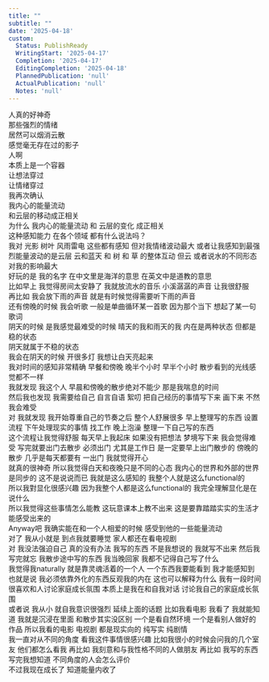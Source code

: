 ```yaml
---    
title: ""    
subtitle: ""    
date: '2025-04-18'    
custom:    
  Status: PublishReady    
  WritingStart: '2025-04-17'    
  Completion: '2025-04-17'    
  EditingCompletion: '2025-04-18'    
  PlannedPublication: 'null'    
  ActualPublication: 'null'    
  Notes: 'null'    
---        
```

人真的好神奇      
那些强烈的情绪      
居然可以烟消云散      
感觉毫无存在过的影子        
人啊      
本质上是一个容器      
让想法穿过      
让情绪穿过        
我再次确认      
我内心的能量流动      
和云层的移动成正相关        
为什么 我内心的能量流动 和 云层的变化 成正相关        
这种感知能力 在各个领域 都有什么说法吗？        
我对 光影 树叶 风雨雷电 这些都有感知 但对我情绪波动最大 或者让我感知到最强烈能量波动的是云层 云和蓝天 和 树 和 草 的整体互动 但云 或者说水的不同形态 对我的影响最大        
好玩的是 我的名字 在中文里是海洋的意思 在英文中是道教的意思        
比如早上 我觉得房间太安静了 我就放流水的音乐 小溪潺潺的声音 让我很舒服        
再比如 我会放下雨的声音 就是有时候觉得需要听下雨的声音        
还有傍晚的时候 我会听歌 一般是单曲循环某一首歌 因为那个当下 想起了某一句歌词        
阴天的时候 是我感觉最难受的时候 晴天的我和雨天的我 内在是两种状态 但都是稳的状态        
阴天就属于不稳的状态        
我会在阴天的时候 开很多灯 我想让白天亮起来        
我对时间的感知非常精确 早餐和傍晚 晚半个小时 早半个小时 散步看到的光线感觉都不一样        
我就发现 我这个人 早晨和傍晚的散步绝对不能少 那是我喘息的时间        
然后我也发现 我需要给自己 自言自语 絮叨 把自己经历的事情写下来 画下来 不然我会难受        
对 我就发现 我开始尊重自己的节奏之后 整个人舒展很多 早上整理写的东西 设置流程 下午处理现实的事情 找工作 晚上泡澡 整理一下自己写的东西        
这个流程让我觉得舒服 每天早上我起床 如果没有把想法 梦境写下来 我会觉得难受 写完就要出门去散步 必须出门 尤其是工作日 是一定要早上出门散步的 傍晚的散步 几乎是每天都要有 一出门 我就觉得开心        
就真的很神奇 所以我觉得白天和夜晚只是不同的心态 我内心的世界和外部的世界是同步的 这不是说说而已 我就是这么感知的 我整个人就是这么functional的        
所以我對显化很感兴趣 因为我整个人都是这么functional的 我完全理解显化是在说什么        
所以我觉得这些事情怎么能教 这玩意课本上教不出来 这是要靠踏踏实实的生活才能感受出来的        
Anyway吧 我确实能在和一个人相爱的时候 感受到他的一些能量流动        
对了 我从小就是 到点我就要睡觉 家人都还在看电视剧        
对 我没法强迫自己 真的没有办法 我写的东西 不是我想说的 我就写不出来 然后我写完就忘 我散步途中写的东西 我当晚回家 我都不记得自己写了什么        
我觉得我naturally 就是靠灵魂活着的一个人 一个东西我要能看到 我才能感知到 也就是说 我必须依靠外化的东西反观我的内在 这也可以解释为什么 我有一段时间很喜欢和人讨论家庭成长氛围 本质上是我在和自我对话 讨论我自己的家庭成长氛围        
或者说 我从小 就自我意识很强烈 延续上面的话题 比如我看电影 我看了 我就能知道 我就是沉浸在里面 和散步其实没区别 一个是看自然环境 一个是看别人做好的作品 所以我看的电影 电视剧 都是现实向的 纯写实 纯剧情        
我一直对从不同的角度 看我这件事情很感兴趣 比如我很小的时候会问我的几个室友 他们都怎么看我 再比如 我刻意和与我性格不同的人做朋友 再比如 我写的东西 写完我想知道 不同角度的人会怎么评价        
不过我现在成长了 知道能量内收了        
    
